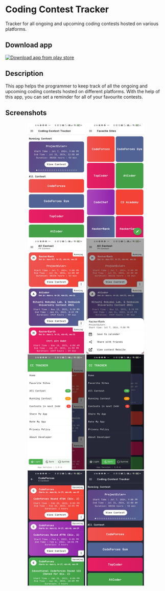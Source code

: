 # Coding Contest Tracker

Tracker for all ongoing and upcoming coding contests hosted on various platforms.



##  Download app

[![Download app from play store](https://w7.pngwing.com/pngs/961/859/png-transparent-google-play-android-app-store-apple-android-text-rectangle-logo.png)](https://play.google.com/store/apps/details?id=com.akash.coding_contest_tracker)

## Description

This app helps the programmer to keep track of all the ongoing and upcoming coding contests hosted on different platforms. With the help of this app, you can set a reminder for all of your favourite contests.


## Screenshots

<p align="middle">
  <img src ="https://github.com/akashlilhare/coding_contest_tracker/blob/main/ss/ss1.jpg" width="180" height="360">
  <img src ="https://github.com/akashlilhare/coding_contest_tracker/blob/main/ss/ss2.jpg" width="180" height="360">
  <img src ="https://github.com/akashlilhare/coding_contest_tracker/blob/main/ss/ss3.jpg" width="180" height="360">
  <img src ="https://github.com/akashlilhare/coding_contest_tracker/blob/main/ss/ss4.jpg" width="180" height="360">
  <img src ="https://github.com/akashlilhare/coding_contest_tracker/blob/main/ss/ss5.jpg" width="180" height="360">
  <img src ="https://github.com/akashlilhare/coding_contest_tracker/blob/main/ss/ss6.jpg" width="180" height="360">
  <img src ="https://github.com/akashlilhare/coding_contest_tracker/blob/main/ss/ss7.jpg" width="180" height="360">
  <img src ="https://github.com/akashlilhare/coding_contest_tracker/blob/main/ss/ss8.jpg" width="180" height="360">
</p>
 


